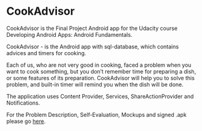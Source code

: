 # CookAdvisor

CookAdvisor is the Final Project Android app for the Udacity course Developing Android Apps: Android Fundamentals. 

CookAdvisor - is the Android app with sql-database, which contains advices and timers for cooking.
 
Each of us, who are not very good in cooking, faced a problem when you want to cook something, but you don’t remember time for preparing a dish, or some features of its preparation. CookAdvisor will help you to solve this problem, and built-in timer will remind you when the dish will be done.

The application uses Content Provider, Services, ShareActionProvider and Notifications.

For the Problem Description, Self-Evaluation, Mockups and signed .apk please go [here](https://github.com/vasiachess/CookAdvisor/tree/master/Description).
